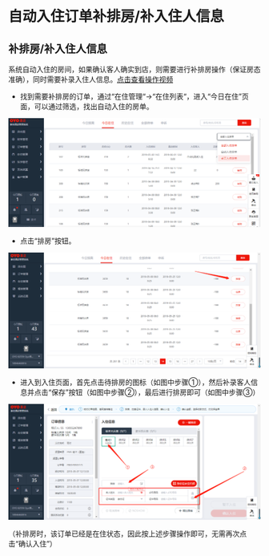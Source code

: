 # 自动入住订单补排房/补入住人信息

## 补排房/补入住人信息

系统自动入住的房间，如果确认客人确实到店，则需要进行补排房操作（保证房态准确），同时需要补录入住人信息。[点击查看操作视频](https://crs-pms-vidio.oss-cn-beijing.aliyuncs.com/%E8%A1%A5%E6%8E%92%E6%88%BF%E8%A1%A5%E5%85%A5%E4%BD%8F%E4%BA%BA%E4%BF%A1%E6%81%AF.mp4)

* 找到需要补排房的订单，通过“在住管理“→“在住列表“，进入“今日在住”页面，可以通过筛选，找出自动入住的房单。

![](../../../.gitbook/assets/image%20%28238%29.png)

* 点击“排房”按钮。

![](../../../.gitbook/assets/image%20%28250%29.png)

* 进入到入住页面，首先点击待排房的图标（如图中步骤①），然后补录客人信息并点击“保存”按钮（如图中步骤②），最后进行排房即可（如图中步骤③）

![](../../../.gitbook/assets/image%20%2810%29.png)

（补排房时，该订单已经是在住状态，因此按上述步骤操作即可，无需再次点击“确认入住”）

